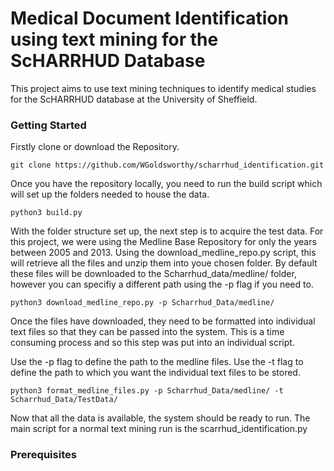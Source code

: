 # Medical Document Identification using text mining for the ScHARRHUD Database

This project aims to use text mining techniques to identify medical studies for the ScHARRHUD database at the University of Sheffield.

### Getting Started

Firstly clone or download the Repository.

```
git clone https://github.com/WGoldsworthy/scharrhud_identification.git
```

Once you have the repository locally, you need to run the build script which will set up the folders needed to house the data.

```
python3 build.py
```

With the folder structure set up, the next step is to acquire the test data. For this project, we were using the Medline Base Repository for only the years between 2005 and 2013. Using the download_medline_repo.py script, this will retrieve all the files and unzip them into youe chosen folder. By default these files will be downloaded to the Scharrhud_data/medline/ folder, however you can specifiy a different path using the -p flag if you need to. 

```
python3 download_medline_repo.py -p Scharrhud_Data/medline/
```

Once the files have downloaded, they need to be formatted into individual text files so that they can be passed into the system. This is a time consuming process and so this step was put into an individual script.

Use the -p flag to define the path to the medline files.
Use the -t flag to define the path to which you want the individual text files to be stored.

```
python3 format_medline_files.py -p Scharrhud_Data/medline/ -t Scharrhud_Data/TestData/
```

Now that all the data is available, the system should be ready to run. The main script for a normal text mining run is the scarrhud_identification.py


### Prerequisites


